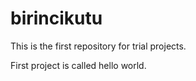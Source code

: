 # birincikutu
This is the first repository for trial projects.

First project is called hello world.
